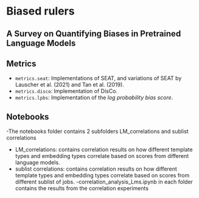 # Biased rulers

## A Survey on Quantifying Biases in Pretrained Language Models

## Metrics

- `metrics.seat`: Implementations of SEAT, and variations of SEAT by Lauscher et al. (2021) and Tan et al. (2019).
- `metrics.disco`: Implementation of DisCo.
- `metrics.lpbs`: Implementation of the _log probability bias score_.

## Notebooks
-The notebooks folder contains 2 subfolders LM_correlations and sublist correlations
- LM_correlations: contains correlation results on how different template types and embedding types correlate based on scores from different language models.
- sublist correlations: contains correlation results on how different template types and embedding types correlate based on scores from different sublist of jobs.
-correlation_analysis_Lms.ipynb in each folder contains the results from the correlation experiments
